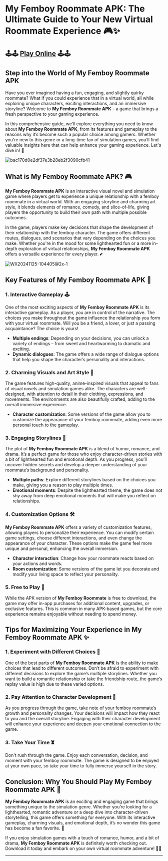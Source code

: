 # My Femboy Roommate APK: The Ultimate Guide to Your New Virtual Roommate Experience 🎮✨

## 🕹🕹 [Play Online](https://bom.so/gQiVLM) 🕹🕹

## Step into the World of My Femboy Roommate APK

Have you ever imagined having a fun, engaging, and slightly quirky roommate? What if you could experience that in a virtual world, all while exploring unique characters, exciting interactions, and an immersive storyline? Welcome to **My Femboy Roommate APK** – a game that brings a fresh perspective to your gaming experience.

In this comprehensive guide, we’ll explore everything you need to know about **My Femboy Roommate APK**, from its features and gameplay to the reasons why it’s become such a popular choice among gamers. Whether you're new to this genre or a long-time fan of simulation games, you’ll find valuable insights here that can help enhance your gaming experience. Let's dive in! 🚀

![bac170d0e2df37e3b28eb2f3090cfb41](https://github.com/user-attachments/assets/8fc9f72d-d326-41ea-b00f-23cf8503722e)

## What is My Femboy Roommate APK? 🎮

**My Femboy Roommate APK** is an interactive visual novel and simulation game where players get to experience a unique relationship with a femboy roommate in a virtual world. With an engaging storyline and charming art style, it blends elements of romance, comedy, and slice-of-life, giving players the opportunity to build their own path with multiple possible outcomes.

In the game, players make key decisions that shape the development of their relationship with the femboy character. The game offers different routes, dialogues, and scenarios that vary depending on the choices you make. Whether you're in the mood for some lighthearted fun or a more in-depth exploration of virtual relationships, **My Femboy Roommate APK** offers a versatile experience for every player. 💕

![WX20241125-104405@2x-1](https://github.com/user-attachments/assets/9c2fa7df-9635-42b5-80a0-7b46dab0f187)

## Key Features of My Femboy Roommate APK 🌟

### 1. **Interactive Gameplay** 🕹️

One of the most exciting aspects of **My Femboy Roommate APK** is its interactive gameplay. As a player, you are in control of the narrative. The choices you make throughout the game influence the relationship you form with your virtual roommate. Will you be a friend, a lover, or just a passing acquaintance? The choice is yours!

- **Multiple endings**: Depending on your decisions, you can unlock a variety of endings – from sweet and heartwarming to dramatic and exciting.
- **Dynamic dialogues**: The game offers a wide range of dialogue options that help you shape the character’s personality and interactions.

### 2. **Charming Visuals and Art Style** 🎨

The game features high-quality, anime-inspired visuals that appeal to fans of visual novels and simulation games alike. The characters are well-designed, with attention to detail in their clothing, expressions, and movements. The environments are also beautifully crafted, adding to the overall immersive experience.

- **Character customization**: Some versions of the game allow you to customize the appearance of your femboy roommate, adding even more personal touch to the gameplay.

### 3. **Engaging Storylines** 📖

The plot of **My Femboy Roommate APK** is a blend of humor, romance, and drama. It’s a perfect game for those who enjoy character-driven stories with a bit of lighthearted fun and emotional depth. As you progress, you’ll uncover hidden secrets and develop a deeper understanding of your roommate’s background and personality.

- **Multiple paths**: Explore different storylines based on the choices you make, giving you a reason to play multiple times.
- **Emotional moments**: Despite the lighthearted theme, the game does not shy away from deep emotional moments that will make you reflect on relationships.

### 4. **Customization Options** 🛠️

**My Femboy Roommate APK** offers a variety of customization features, allowing players to personalize their experience. You can modify certain game settings, choose different interactions, and even change the appearance of your character. These options make the game feel more unique and personal, enhancing the overall immersion.

- **Character interaction**: Change how your roommate reacts based on your actions and words.
- **Room customization**: Some versions of the game let you decorate and modify your living space to reflect your personality.

### 5. **Free to Play** 💸

While the APK version of **My Femboy Roommate** is free to download, the game may offer in-app purchases for additional content, upgrades, or exclusive features. This is common in many APK-based games, but the core experience remains enjoyable without needing to spend money.

## Tips for Maximizing Your Experience in My Femboy Roommate APK ✨

### 1. **Experiment with Different Choices** 🤔

One of the best parts of **My Femboy Roommate APK** is the ability to make choices that lead to different outcomes. Don’t be afraid to experiment with different decisions to explore the game’s multiple storylines. Whether you want to build a romantic relationship or take the friendship route, the game’s replay value is high due to these varied options.

### 2. **Pay Attention to Character Development** 🧠

As you progress through the game, take note of your femboy roommate’s growth and personality changes. Your decisions will impact how they react to you and the overall storyline. Engaging with their character development will enhance your experience and deepen your emotional connection to the game.

### 3. **Take Your Time** ⏳

Don't rush through the game. Enjoy each conversation, decision, and moment with your femboy roommate. The game is designed to be enjoyed at your own pace, so take your time to fully immerse yourself in the story.

## Conclusion: Why You Should Play My Femboy Roommate APK 🎉

**My Femboy Roommate APK** is an exciting and engaging game that brings something unique to the simulation genre. Whether you’re looking for a lighthearted, romantic adventure or a deep dive into character-driven storytelling, this game offers something for everyone. With its interactive gameplay, charming visuals, and emotional depth, it’s no wonder this game has become a fan favorite. 🌟

If you enjoy simulation games with a touch of romance, humor, and a bit of drama, **My Femboy Roommate APK** is definitely worth checking out. Download it today and embark on your own virtual roommate adventure! 🚀💖

---
